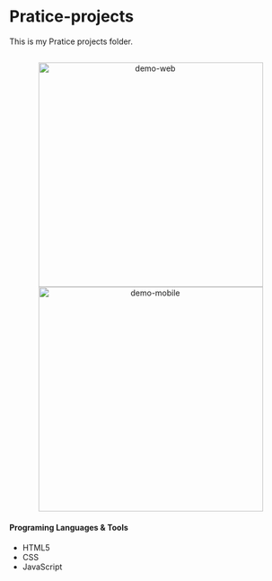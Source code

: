 # Pratice-projects

This is my Pratice projects folder.

## [](https://github.com/yuridapaz/Pratice-projects/tree/master/First%20personal%20landing%20page)

<div align="center">
    <img src="" alt="demo-web" height="400">
    <img src="" alt="demo-mobile" height="400">
</div>

#### Programing Languages & Tools

- HTML5
- CSS
- JavaScript
